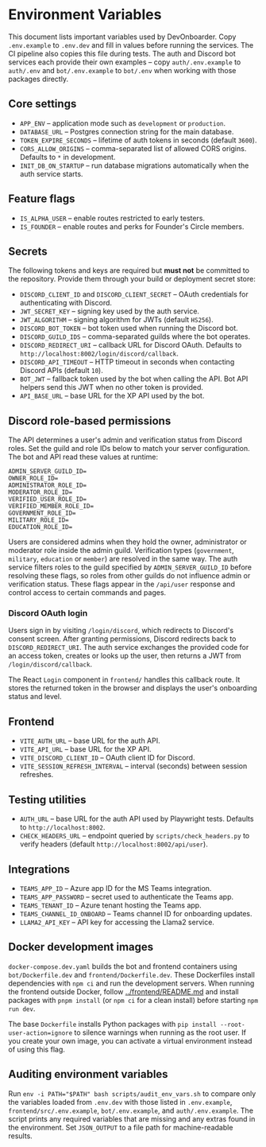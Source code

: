 # Environment Variables

This document lists important variables used by DevOnboarder. Copy
`.env.example` to `.env.dev` and fill in values before running the
services. The CI pipeline also copies this file during tests. The auth and
Discord bot services each provide their own examples &ndash; copy
`auth/.env.example` to `auth/.env` and `bot/.env.example` to `bot/.env`
when working with those packages directly.

## Core settings

- `APP_ENV` &ndash; application mode such as `development` or `production`.
- `DATABASE_URL` &ndash; Postgres connection string for the main database.
- `TOKEN_EXPIRE_SECONDS` &ndash; lifetime of auth tokens in seconds (default `3600`).
- `CORS_ALLOW_ORIGINS` &ndash; comma-separated list of allowed CORS origins. Defaults to `*` in development.
- `INIT_DB_ON_STARTUP` &ndash; run database migrations automatically when the auth service starts.

## Feature flags

- `IS_ALPHA_USER` &ndash; enable routes restricted to early testers.
- `IS_FOUNDER` &ndash; enable routes and perks for Founder's Circle members.

## Secrets

The following tokens and keys are required but **must not** be committed to
the repository. Provide them through your build or deployment secret store:

- `DISCORD_CLIENT_ID` and `DISCORD_CLIENT_SECRET` &ndash; OAuth credentials for
  authenticating with Discord.
- `JWT_SECRET_KEY` &ndash; signing key used by the auth service.
- `JWT_ALGORITHM` &ndash; signing algorithm for JWTs (default `HS256`).
- `DISCORD_BOT_TOKEN` &ndash; bot token used when running the Discord bot.
- `DISCORD_GUILD_IDS` &ndash; comma-separated guilds where the bot operates.
- `DISCORD_REDIRECT_URI` &ndash; callback URL for Discord OAuth. Defaults to
  `http://localhost:8002/login/discord/callback`.
- `DISCORD_API_TIMEOUT` &ndash; HTTP timeout in seconds when contacting Discord APIs (default `10`).
- `BOT_JWT` &ndash; fallback token used by the bot when calling the API. Bot
  API helpers send this JWT when no other token is provided.
- `API_BASE_URL` &ndash; base URL for the XP API used by the bot.

## Discord role-based permissions

The API determines a user's admin and verification status from Discord
roles. Set the guild and role IDs below to match your server
configuration. The bot and API read these values at runtime:

```
ADMIN_SERVER_GUILD_ID=
OWNER_ROLE_ID=
ADMINISTRATOR_ROLE_ID=
MODERATOR_ROLE_ID=
VERIFIED_USER_ROLE_ID=
VERIFIED_MEMBER_ROLE_ID=
GOVERNMENT_ROLE_ID=
MILITARY_ROLE_ID=
EDUCATION_ROLE_ID=
```

Users are considered admins when they hold the owner, administrator or
moderator role inside the admin guild. Verification types (`government`,
`military`, `education` or `member`) are resolved in the same way. The auth
service filters roles to the guild specified by `ADMIN_SERVER_GUILD_ID` before
resolving these flags, so roles from other guilds do not influence admin or
verification status. These flags appear in the `/api/user` response and control
access to certain commands and pages.


### Discord OAuth login

Users sign in by visiting `/login/discord`, which redirects to Discord's consent
screen. After granting permissions, Discord redirects back to
`DISCORD_REDIRECT_URI`. The auth service exchanges the provided code for an
access token, creates or looks up the user, then returns a JWT from
`/login/discord/callback`.

The React `Login` component in `frontend/` handles this callback route. It
stores the returned token in the browser and displays the user's onboarding
status and level.

## Frontend

- `VITE_AUTH_URL` &ndash; base URL for the auth API.
- `VITE_API_URL` &ndash; base URL for the XP API.
- `VITE_DISCORD_CLIENT_ID` &ndash; OAuth client ID for Discord.
- `VITE_SESSION_REFRESH_INTERVAL` &ndash; interval (seconds) between session refreshes.

## Testing utilities

- `AUTH_URL` &ndash; base URL for the auth API used by Playwright tests. Defaults to `http://localhost:8002`.
- `CHECK_HEADERS_URL` &ndash; endpoint queried by `scripts/check_headers.py` to verify headers (default `http://localhost:8002/api/user`).

## Integrations

- `TEAMS_APP_ID` &ndash; Azure app ID for the MS Teams integration.
- `TEAMS_APP_PASSWORD` &ndash; secret used to authenticate the Teams app.
- `TEAMS_TENANT_ID` &ndash; Azure tenant hosting the Teams app.
- `TEAMS_CHANNEL_ID_ONBOARD` &ndash; Teams channel ID for onboarding updates.
- `LLAMA2_API_KEY` &ndash; API key for accessing the Llama2 service.

## Docker development images

`docker-compose.dev.yaml` builds the bot and frontend containers using
`bot/Dockerfile.dev` and `frontend/Dockerfile.dev`. These Dockerfiles install
dependencies with `npm ci` and run the development servers. When running the
frontend outside Docker, follow [../frontend/README.md](../frontend/README.md)
and install packages with `pnpm install` (or `npm ci` for a clean install) before
starting `npm run dev`.

The base `Dockerfile` installs Python packages with `pip install --root-user-action=ignore`
to silence warnings when running as the root user. If you create your own image,
you can activate a virtual environment instead of using this flag.

## Auditing environment variables

Run `env -i PATH="$PATH" bash scripts/audit_env_vars.sh` to compare only the
variables loaded from `.env.dev` with those listed in `.env.example`,
`frontend/src/.env.example`, `bot/.env.example`, and `auth/.env.example`. The
script prints any required variables that are missing and any extras found in
the environment. Set `JSON_OUTPUT` to a file path for machine-readable results.

